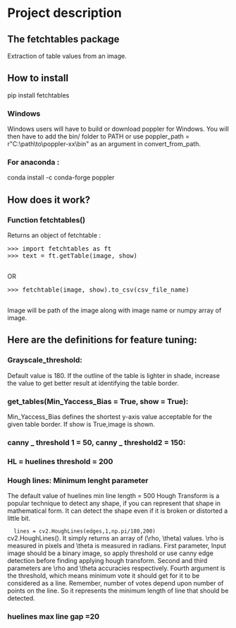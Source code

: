 <h1> Project description </h1>
<h2> The fetchtables package </h2>
Extraction of table values from an image.
<h2> How to install </h2>
pip install fetchtables
<h3> Windows </h3>
Windows users will have to build or download poppler for Windows. You will then have to add the bin/ folder to PATH or use poppler_path = r"C:\path\to\poppler-xx\bin" as an argument in convert_from_path. <br>
<h3> For anaconda : </h3> conda install -c conda-forge poppler
<h2> How does it work? </h2>
<h3> Function fetchtables() </h3>
Returns an object of fetchtable :
<pre>
>>> import fetchtables as ft
>>> text = ft.getTable(image, show)	<br>
</pre>
OR <br>
<pre>
>>> fetchtable(image, show).to_csv(csv_file_name) <br>
</pre>
Image will be path of the image along with image name or numpy array of image.
<h2> Here are the definitions for feature tuning: </h2>
<h3> Grayscale_threshold:</h3> Default value is 180. If the outline of the table is lighter in shade, increase the value to get better result at identifying the table border.
<h3> get_tables(Min_Yaccess_Bias = True, show = True): </h3> Min_Yaccess_Bias defines the shortest y-axis value acceptable for the given table border. If show is True,image is shown. 
<h3> canny _ threshold 1 = 50, canny _ threshold2 = 150: </h3>
<h3> HL = huelines threshold = 200 </h3>
<h3> Hough lines: Minimum lenght parameter </h3> The default value of huelines min line length = 500
Hough Transform is a popular technique to detect any shape, if you can represent that shape in mathematical form. It can detect the shape even if it is broken or distorted a little bit. <br>
<code>
  lines = cv2.HoughLines(edges,1,np.pi/180,200)
</code>
cv2.HoughLines(). It simply returns an array of (\rho, \theta) values. \rho is measured in pixels and \theta is measured in radians. First parameter, Input image should be a binary image, so apply threshold or use canny edge detection before finding applying hough transform. Second and third parameters are \rho and \theta accuracies respectively. Fourth argument is the threshold, which means minimum vote it should get for it to be considered as a line. Remember, number of votes depend upon number of points on the line. So it represents the minimum length of line that should be detected.

<h3> huelines max line gap =20 </h3>
